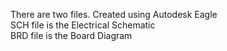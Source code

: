 There are two files.  Created using Autodesk Eagle  
SCH file is the Electrical Schematic  
BRD file is the Board Diagram 
